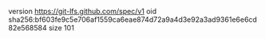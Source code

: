 version https://git-lfs.github.com/spec/v1
oid sha256:bf603fe9c5e706af1559ca6eae874d72a9a4d3e92a3ad9361e6e6cd82e568584
size 101
